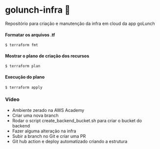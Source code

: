 # golunch-infra 🚀

Repositório para criação e manutenção da infra em cloud da app goLunch

#### Formatar os arquivos .tf
```
$ terraform fmt
```

#### Mostrar o plano de criação dos recursos
```
$ terraform plan
```

#### Execução do plano
```
$ terraform apply
```
### Vídeo

- Ambiente zerado na AWS Academy
- Criar uma nova branch
- Rodar o script create_backend_bucket.sh para criar o bucket do backend
- Fazer alguma alteração na infra
- Subir a branch no Git e criar uma PR 
- Git hub action e deploy automatizado criando a estrutura